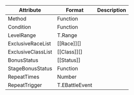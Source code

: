 | Attribute          | Format         | Description |
| ------------------ | -------------- | ----------- |
| Method             | Function       |             |
| Condition          | Function       |             |
| LevelRange         | T.Range        |             |
| ExclusiveRaceList  | [[Race]][]     |             |
| ExclusiveClassList | [[Class]][]    |             |
| BonusStatus        | [[Status]]     |             |
| StageBonusStatus   | Function       |             |
| RepeatTimes        | Number         |             |
| RepeatTrigger      | T.EBattleEvent |             |

